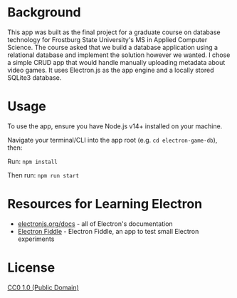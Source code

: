 # Background

This app was built as the final project for a graduate course on database technology for Frostburg State University's MS in Applied Computer Science. The course asked that we build a database application using a relational database and implement the solution however we wanted. I chose a simple CRUD app that would handle manually uploading metadata about video games. It uses Electron.js as the app engine and a locally stored SQLite3 database.

# Usage

To use the app, ensure you have Node.js v14+ installed on your machine.

Navigate your terminal/CLI into the app root (e.g. `cd electron-game-db`), then:

Run: `npm install`

Then run: `npm run start`

# Resources for Learning Electron

- [electronjs.org/docs](https://electronjs.org/docs) - all of Electron's documentation
- [Electron Fiddle](https://electronjs.org/fiddle) - Electron Fiddle, an app to test small Electron experiments

# License

[CC0 1.0 (Public Domain)](LICENSE.md)
